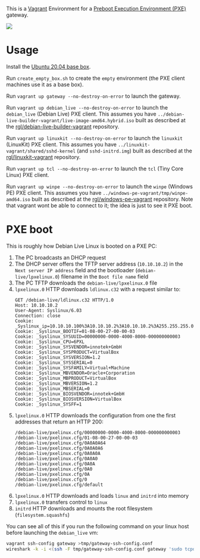 This is a [Vagrant](https://www.vagrantup.com/) Environment for a [Preboot Execution Environment (PXE)](https://en.wikipedia.org/wiki/Preboot_Execution_Environment) gateway.

![](network.png)

# Usage

Install the [Ubuntu 20.04 base box](https://github.com/rgl/ubuntu-vagrant).

Run `create_empty_box.sh` to create the `empty` environment (the PXE client machines use it as a base box).

Run `vagrant up gateway --no-destroy-on-error` to launch the gateway.

Run `vagrant up debian_live --no-destroy-on-error` to launch the `debian_live` (Debian Live) PXE client. This assumes you have `../debian-live-builder-vagrant/live-image-amd64.hybrid.iso` built as described at the [rgl/debian-live-builder-vagrant](https://github.com/rgl/debian-live-builder-vagrant) repository.

Run `vagrant up linuxkit --no-destroy-on-error` to launch the `linuxkit` (LinuxKit) PXE client. This assumes you have `../linuxkit-vagrant/shared/sshd-kernel` (and `sshd-initrd.img`) built as described at the [rgl/linuxkit-vagrant](https://github.com/rgl/linuxkit-vagrant) repository.

Run `vagrant up tcl --no-destroy-on-error` to launch the `tcl` (Tiny Core Linux) PXE client.

Run `vagrant up winpe --no-destroy-on-error` to launch the `winpe` (Windows PE) PXE client. This assumes you have `../windows-pe-vagrant/tmp/winpe-amd64.iso` built as described at the [rgl/windows-pe-vagrant](https://github.com/rgl/windows-pe-vagrant) repository. Note that vagrant wont be able to connect to it; the idea is just to see it PXE boot.

# PXE boot

This is roughly how Debian Live Linux is booted on a PXE PC:

1. The PC broadcasts an DHCP request
2. The DHCP server offers the TFTP server address (`10.10.10.2`) in the
   `Next server IP address` field and the bootloader (`debian-live/lpxelinux.0`)
   filename in the `Boot file name` field
3. The PC TFTP downloads the `debian-live/lpxelinux.0` file
4. `lpxelinux.0` HTTP downloads `ldlinux.c32` with a request similar to:
    ```plain
    GET /debian-live/ldlinux.c32 HTTP/1.0
    Host: 10.10.10.2
    User-Agent: Syslinux/6.03
    Connection: close
    Cookie: _Syslinux_ip=10.10.10.100%3A10.10.10.2%3A10.10.10.2%3A255.255.255.0
    Cookie: _Syslinux_BOOTIF=01-08-00-27-00-00-03
    Cookie: _Syslinux_SYSUUID=00000000-0000-4000-8000-000000000003
    Cookie: _Syslinux_CPU=6PXL
    Cookie: _Syslinux_SYSVENDOR=innotek+GmbH
    Cookie: _Syslinux_SYSPRODUCT=VirtualBox
    Cookie: _Syslinux_SYSVERSION=1.2
    Cookie: _Syslinux_SYSSERIAL=0
    Cookie: _Syslinux_SYSFAMILY=Virtual+Machine
    Cookie: _Syslinux_MBVENDOR=Oracle+Corporation
    Cookie: _Syslinux_MBPRODUCT=VirtualBox
    Cookie: _Syslinux_MBVERSION=1.2
    Cookie: _Syslinux_MBSERIAL=0
    Cookie: _Syslinux_BIOSVENDOR=innotek+GmbH
    Cookie: _Syslinux_BIOSVERSION=VirtualBox
    Cookie: _Syslinux_SYSFF=1
    ```
5. `lpxelinux.0` HTTP downloads the configuration from one the first addresses that return an HTTP 200:
    ```plain
    /debian-live/pxelinux.cfg/00000000-0000-4000-8000-000000000003
    /debian-live/pxelinux.cfg/01-08-00-27-00-00-03
    /debian-live/pxelinux.cfg/0A0A0A64
    /debian-live/pxelinux.cfg/0A0A0A6
    /debian-live/pxelinux.cfg/0A0A0A
    /debian-live/pxelinux.cfg/0A0A0
    /debian-live/pxelinux.cfg/0A0A
    /debian-live/pxelinux.cfg/0A0
    /debian-live/pxelinux.cfg/0A
    /debian-live/pxelinux.cfg/0
    /debian-live/pxelinux.cfg/default
    ```
6. `lpxelinux.0` HTTP downloads and loads `linux` and `initrd` into memory
7. `lpxelinux.0` transfers control to `linux`
8. `initrd` HTTP downloads and mounts the root filesystem (`filesystem.squashfs`)

You can see all of this if you run the following command on your linux host before launching the `debian_live` vm:

```bash
vagrant ssh-config gateway >tmp/gateway-ssh-config.conf
wireshark -k -i <(ssh -F tmp/gateway-ssh-config.conf gateway 'sudo tcpdump -s 0 -U -n -i eth1 -w - not port 22')
```
